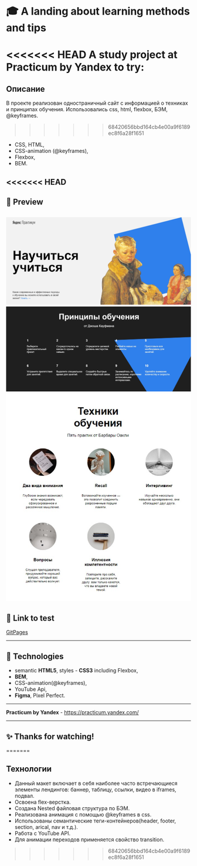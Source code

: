 # :mortar_board: A landing about learning methods and tips

<<<<<<< HEAD
A study project at Practicum by Yandex to try:
=======
## Описание
В проекте реализован одностраничный сайт с информацией о техниках и принципах
обучения.
Использовались css, html, flexbox, БЭМ, @keyframes.
>>>>>>> 68420656bbd164cb4e00a9f6189ec8f6a28f1651

- CSS, HTML,
- CSS-animation (@keyframes),
- Flexbox,
- BEM.

<<<<<<< HEAD
---

## :mag_right: Preview

![Preview](./Screenshot_1.jpg)
![Preview](./Screenshot_2.jpg)
![Preview](./Screenshot_3.jpg)
---

## :link: Link to test

[GitPages](https://dianadomino24.github.io/how-to-learn/)


---

## :rocket: Technologies

-   semantic **HTML5**, styles - **CSS3** including Flexbox,
-   **BEM**,
-   CSS-animation(@keyframes),
-   YouTube Api,
-   **Figma**, Pixel Perfect.

---

**Practicum by Yandex** - https://practicum.yandex.com/

---

## :sparkles: Thanks for watching!
=======
## Технологии
- Данный макет включает в себя наиболее часто встречающиеся элементы лендингов:
баннер, таблицу, ссылки, видео в iframes, подвал.
- Освоена flex-верстка.
- Создана Nested файловая структура по БЭМ.
- Реализована анимация с помощью @keyframes в css.
- Использованы семантические теги-контейнеров(header, footer, section, arical, nav и т.д.).
- Работа с YouTube API.
- Для анимации переходов применяется свойство transition.

>>>>>>> 68420656bbd164cb4e00a9f6189ec8f6a28f1651


